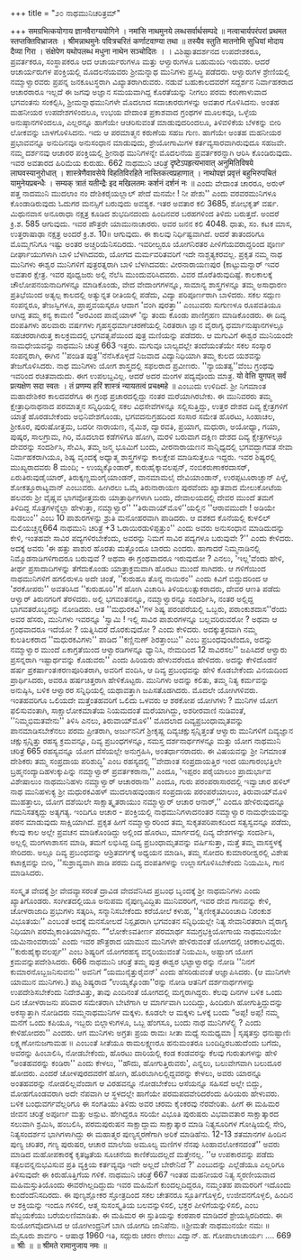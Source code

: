 +++
title = "೨೦ ನಾಥಮುನಿಚರಿತ್ರಮ್"

+++
समग्रभित्कयोगाय ज्ञानवैराग्ययोगिने । 
नमांसि नाथमुनये लब्धसर्वार्थसम्पदे ॥ नत्वाचार्यपरंपरां प्रथमत स्तप्तक्तिविभ्राजतः । श्रीमन्नाथमुनेः पवित्रचरितं कर्णाटवाण्या तथा ॥ 
तस्यैव स्तुति मातनोमि सुधियां मोदाय दैव्या गिरा । संक्षेपेण यथोपलब्ध मधुना नाथेन सञ्चोदितः । । 
ವಿಶಿಷ್ಟಾತದರ್ಶನದ ಉಪದೇಶಕರೂ, ಪ್ರವರ್ತಕರೂ, ಸಂಸ್ಥಾಪಕರೂ ಆದ ಆಚಾರ್ಯರುಗಳೂ ಮತ್ತು ಆಳ್ವಾರುಗಳೂ ಬಹುಮಂದಿ ಇರುವರು. ಆದರೆ ಆಚಾರ್ಯರುಗಳ 
ಪಂಕ್ತಿಯಲ್ಲಿ 
ಮೊದಲನೆಯವರು ಶ್ರೀಮನ್ನಾಥ ಮುನಿಗಳು ಪ್ರಸಿದ್ಧಿ 
ಪಡೆದರು. ಆಳ್ವಾರುಗಳ ಶ್ರೇಣಿಯಲ್ಲಿ ನಮ್ಮಾಳ್ವಾರವರು ಪ್ರಪನ್ನ ಜನಕೂಟಸ್ಥರಾಗಿ ವಿಖ್ಯಾತರಾಗಿರುವರು. ನಡುವೆ ಬಹುಕಾಲದವರೆಗೆ ಸದ್ದರ್ಶನ ನಿರ್ವಾಹಕರಾದ ಆಚಾರರಾರೂ ಇಲ್ಲದೆ ಈ ಜಗವು ಅಜ್ಞಾನ ಸಮಯವಾಗಿದ್ದ ಕೊರತೆಯನ್ನು ನೀಗಲು ಪರಮ ಕರುಣಾಳುವಾದ ಭಗವಂತನು ಸಂಕಲ್ಪಿಸಿ, ಶ್ರೀಮನ್ನಾಥಮುನಿಗಳೇ ಮೊದಲಾದ ಸದಾಚಾರರುಗಳನ್ನು ಅವತಾರ ಗೊಳಿಸಿದನು. ಅಂತಹ ಮಹನೀಯರ ಉಪದೇಶಗಳಿಂದಲೂ, ಉಭಯ ವೇದಾಂತ ಪ್ರಕಾಶವಾದ ಗ್ರಂಥಗಳ ಮೂಲಕವೂ, ಒಳ್ಳೆಯ ಅನುಷ್ಠಾನಗಳಿಂದಲೂ, ಎಲ್ಲರನ್ನೂ ಹಾಗೆಯೇ ಆಚರಿಸುವಂತೆ ಮಾಡುವುದರಿಂದಲೂ, ತಿಳಿವಳಿಕೆಯ ಬೆಳಕನ್ನು ಬೀರಿ ಲೋಕವನ್ನು ಬಾಳಗೊಳಿಸಿದನು. ಇದು ಆ ಪರಮಾತ್ಮನ ಕರುಣೆಯ ಸಹಜ ಗುಣ. ಹಾಗೆಯೇ ಅಂತಹ ಮಹನೀಯರ ಪ್ರಭಾವವನ್ನೂ ಅನುದಿನವೂ ಅನುಸಂಧಾನ ಮಾಡುವುದು, ಶ್ರೇಯೋಗಾಮಿಗಳ ಕರ್ತವ್ಯಸಾರವಾಗಿರುವುದೂ ಸಹಜವೇ. 
ನಮ್ಮ ದರ್ಶನವು ಆಚಾರರ ಪಂಕ್ತಿಯಲ್ಲಿ ಶ್ರೀನಾಥ ಮುನಿಗಳನ್ನೇ ಮೊದಲನೆಯ ಪ್ರವರ್ತಕರನ್ನಾಗಿ ಆರಿಸಿ ಕೊಂಡಿರುವುದು. ಇವರ ಅವತಾರದ ಹಿರಿಮೆಯ ಕುರುಹು. 
662 
ನಾಥಮುನಿ ಚರಿತ್ರೆ 
दृष्टेऽपहृत्यभावात् अनुमितिविषये लाघवस्यानुरोधात् । शास्त्रेणैवावसेये विहतिविरहिते नास्तिकत्वप्रहाणात् । नाथोपज्ञं प्रवृत्तं बहुभिरुपचितं यामुनेयप्रबन्धैः । 
सम्यक् त्रातं यतीन्द्रैः इद मखिलतमः कर्शनं दर्शनं नः ॥ ಎಂದು ವೇದಾಂತ ಚಾರರೂ, ಅರುಳ್ ಪತ್ತ ನಾದಮುನಿ ಮುದಲಾಂ ನಂ ದೇಶಿಕರೈಯಲ್ಲಾಲ್ ಪೇದೆ ಮನಮೇ ! ನೀ ಪೇಶು'' ಎಂದು ವರವರಮುನಿಗಳೂ ಕೊಂಡಾಡಿರುವುದು ಓದುಗರ ಮನಸ್ಸಿಗೆ ಬರುವುದು ಅವಶ್ಯಕ. 
ಇತರ ಅವತಾರ 
ಕಲಿ 3685, ಶೋಭಕೃತ್ ವರ್ಷ. ಮಿಥುನವಾಸ ಅನೂರಾಧಾ ನಕ್ಷತ್ರ ಕೂಡಿದ ಶುಭದಿನದಂದು ಹಿಂದಿನವರ ಬರಹಗಳಿಂದ ತಿಳಿದು ಬರುತ್ತದೆ. ಅಂದರೆ ಕ್ರಿ.ಶ. 585 ಆಗುವುದು. 
ಇವರ ಪೌತ್ರರೇ ಯಾಮುನಾಚಾರರು. ಅವರ ಜನನ ಕಲಿ 4048. ಧಾತು, ಸಂ. ಕಟಕ ಮಾಸ, ಉತ್ತರಾಷಾಢಾ ನಕ್ಷತ್ರ ಅಂದರೆ ಕ್ರಿ.ಶ. 10॥ ಆಗುವುದು. ಈ ಕಾಲವು ನಿರ್ಧಿಷ್ಟವಾಗಿದೆ. ಆದರೆ ತಾತಂದರಿಗೂ ಮೊಮ್ಮಗನಿಗೂ ಇಷ್ಟು ಅಂತರ ಅಚ್ಚರಿಯೆನಿಸದಿರದು. ಇವರೀಲ್ವರೂ ಯೋಗನಿರತರ ಪೀಳಿಗೆಯವರಾದ್ದರಿಂದ ಪೂರ್ಣ ದೀರ್ಘಾಯುಗಳಾಗಿ ಬಾಳಿ ಬೆಳಗಿದವರು, ಯೋಗದ ಮರ್ಮವರಿತವರಿಗೆ ಇದೇ ನಾಶ್ಚತ್ಯಕರವಲ್ಲ. ಪ್ರಕೃತ ನಮ್ಮ ನಾಥ ಮುನಿಗಳು ಈಶ್ವರ ಮುನಿಗಳಿಗೆ ಪುತ್ರರತ್ನರಾಗಿ ಬಾಳಿ ಬೆಳಗಿದವರು: ವೀರನಾರಾಯಣಪುರ (ಕಾಟ್ಟುಮನ್ನಾರ್ ಇವರ ಅವತಾರ ಕ್ಷೇತ್ರ. ಇವರ ಪೂಧ್ವಜರು ಅಲ್ಲಿ ನೆಲೆಸಿ ಮುಂದುವರಿಸಿದವರು. ವಿವರ ದೊರೆತಿರುವುದಿಷ್ಟೆ. 
ಕಾಲಕಾಲಕ್ಕೆ ಚೌಲೋಪನಯನಾದಿಗಳನ್ನೂ ಮಾಡಿಕೊಂಡು, ವೇದ ವೇದಾಂಗಗಳನ್ನೂ, ಸಾಮಾನ್ಯ ಶಾಸ್ತ್ರಗಳನ್ನೂ ತಮ್ಮ ಅಸಾಧಾರಣ ಪ್ರತಿಭೆಯಿಂದ ಅತ್ಯಲ್ಪ ಕಾಲದಲ್ಲಿ ಅತ್ಯುನ್ನತ ರೀತಿಯಲ್ಲಿ ಪಡೆದು, ವಿದ್ಯಾ ಪರಿಪೂರ್ಣರಾಗಿ ಬಾಳಿದರು. 
ಸಕಲ ಸದ್ಗುಣ ಸಂಪನ್ನರೂ, ತೇಜಸ್ವಿಗಳೂ, ಪ್ರಾಪ್ತವಯಸ್ಕರೂ ಆದಾಗ 'ವಂಗಿ ಪುರತ್ತಾ'' ಎಂಬುವರು ಸುಗುಣಳೂ ರೂಪವತಿಯೂ ಆಗಿದ್ದ ತಮ್ಮ ಕನ್ಯ ಕಾಮಣಿ “ಅರವಿಂದ ಪಾವೈಯಾಳ್ 'ನ್ನು ತಂದು ಕೊಂಡು ಪಾಣಿಗ್ರಹಣ ಮಾಡಿಕೊಂಡರು. ಈ ದಿವ್ಯ ದಂಪತಿಗಳು ಹಲವಾರು ವರ್ಷಗಳು ಗೃಹಸ್ಥಧರ್ಮಾಚರಣೆಯಲ್ಲಿ ನಿರತರಾಗಿ ಜ್ಞಾನ ವೈರಾಗ್ಯ ಧರ್ಮಾನುಷ್ಠಾನಗಳಲ್ಲೂ ಸಹಚರರಾಗಿರುತ್ತ ಕಾಲಕ್ರಮದಲ್ಲಿ ಭಗವತೃಪೆಯಿಂದ ಪುತ್ರ ಮಣಿಯನ್ನು ಪಡೆದರು. ಆ ಮಗುವಿಗೆ ಈಶ್ವರ ಮುನಿಯಂದೇ ನಾಮಧೇಯವನ್ನು 
ನಾಥಮುನಿ ಚರಿತ್ರೆ 
663 
ಇತ್ತರು. ಮಗುವೂ ಬಾಲ್ಯದಲ್ಲೇ ತಂದೆಯಂತೆಯೇ ಸಕಲ ಸಂಸ್ಕಾರ ಸಂಪನ್ನರಾಗಿ, ಈಗಿನ ''ಪಂಡಿತ ಪುತ್ರ''ನೆನೆಸಿಕೊಳ್ಳದೆ ನಿಜವಾದ ವಿದ್ಯಾನಿಧಿಯಾಗಿ ತಮ್ಮ ಕುಲದ ಯಶವನ್ನು 
ತೇಜಗೊಳಿಸಿದರು. 
ನಾಥ ಮುನಿಗಳು ಯೋಗ ಶಾಸ್ತ್ರದಲ್ಲಿ ಸಫಲರಾದ ಪ್ರವೀಣರು. ''ನ್ಯಾಯತತ್ವ''ವೆಂಬ ಗ್ರಂಥವು ಇವರಿಂದ ರಚಿತವಾದುದು. ಈಗ ಉಪಲಬ್ದವಿಲ್ಲ. ಆದರೆ ಅದರ ಮಂಗಳ ಪದ್ಯವೊಂದು ಮಾತ್ರ. 
यो वेत्ति युगपत् सर्वं प्रत्यक्षेण सदा स्वतः । 
तं प्रणम्य हरिं शास्त्रं न्यायतत्वं प्रचक्ष्महे ॥ 
ಎಂಬುದು ಉಳಿದಿದೆ. ಶ್ರೀ ನಿಗಮಾಂತ ಮಹಾದೇಶಿಕರ ಕಾಲದವರೆಗೂ ಈ ಗ್ರಂಥ ಪ್ರಚಾರದಲ್ಲಿದ್ದು ನಂತರ ಮರೆಯಾಗಿರಬೇಕು. 
ಈ ಮುನಿವರರು ತಮ್ಮ ಕ್ಷೇತ್ರಾಧಿನಾಥನಾದ ಪರಮಾತ್ಮನ ಸನ್ನಿಧಿಯಲ್ಲಿ ಸಕಲ ವಿಧಸೇವೆಗಳನ್ನೂ ಸಲ್ಲಿಸುತ್ತಿದ್ದು, ಉತ್ತರ ದೇಶದ ದಿವ್ಯ ಕ್ಷೇತ್ರಗಳಿಗೆ ಯಾತ್ರೆ ಹೊರಡಬೇಕೆಂದು ಅಭಿನಿವೇಶಗೊಂಡು, ಭಗವದನುಗ್ರಹದಿಂದ ಸಂಸಾರ ಸಮೇತ ಹೊರಟು, ಸಿಂಹಾಚಲ, ಶ್ರೀಕೂರ, ಪುರುಷೋತ್ತಮ, ಬದರೀ ನಾರಾಯಣ, ನೈಮಿಶ, ದ್ವಾರವತಿ, ಪ್ರಯಾಗ, ಮಧುರಾ, ಅಯೋಧ್ಯಾ, ಗಯಾ, ಪುಷ್ಕರ, ಸಾಲಗ್ರಾಮ, ಗಿರಿ, ಮೊದಲಾದ ಕಡೆಗಳಿಗೂ ಹೋಗಿ, ಮರಳಿ ಬರುವಾಗ ದಕ್ಷಿಣ ದೇಶದ ದಿವ್ಯ ಕ್ಷೇತ್ರಗಳಲ್ಲೂ ದೇವರನ್ನು ಸಂದರ್ಶಿಸಿ, ಸೇವಿಸಿ, ತಮ್ಮ ಜನ್ಮ ಭೂಮಿಗೆ ಬಂದು, ವೀರನಾರಾಯಣನ ಸಾನ್ನಿಧ್ಯದಲ್ಲಿ ಭಗವದ್ಭಾಗವತ ಸೇವಾ ನಿರ್ವಾಹಕರಾಗಿಯೂ, ಶಿಷ್ಯ ವೃಂದಕ್ಕೆ ಅಧ್ಯಾತ್ಮ ಶಾಸ್ತ್ರಗಳನ್ನು ಕಾಲಕ್ಷೇಪ ಮಾಡಿಸುತ್ತಲೂ ಇದ್ದರು. 
ಇವರ ಶಿಷ್ಯರಲ್ಲಿ ಮುಖ್ಯರಾದವರು 8 ಮಂದಿ; - ಉಯ್ಯಕ್ಕೊಂಡಾರ್, ಕುರುಹೈಕ್ಕಾವಲಪ್ಪನ್, ನಂಬಿಕರುಣಾಕರದಾಸರ್, ಏರುತಿರುವುಡೈಯಾರ್, ತಿರುಕ್ಕಣ್ಣಮಂಗೈಯಾಂಡನ್, ವಾನಮಾಮಲೈ ದೇವಿಯಾಂಡಾನ್, ಉರಪ್ಪಟೂರಾಚ್ಚಾನ್ ಪಿಳ್ಳೆ, ಶೋಕತ್ತೂರಾಟ್ಯವಾನ್ ಎಂಬುವರು. ಹೀಗಿರಲು ಒಮ್ಮೆ ತಿರುನಾರಾಯಣ ಪುರವೆಂದು ಖ್ಯಾತವಾದ ಮೇಲುಕೋಟೆಯ ಹಲವರು ಶ್ರೀ ವೈಷ್ಣವ ಭಾಗವೋತ್ತಮರು ಯಾತ್ರಾರ್ಥಿಗಳಾಗಿ ಬಂದು, ದೇವಾಲಯದಲ್ಲಿ ದೇವರ ಮುಂದೆ ತಮಗೆ ತಿಳಿದಿದ್ದ ಸೊತ್ರಗಳನ್ನೆಲ್ಲಾ ಹೇಳುತ್ತಾ, ನಮ್ಮಾಳ್ವಾರ'' ''ತಿರುವಾಯ್‌ಮೊಳಿ''ಯಲ್ಲಿನ ''ಆರಾವಮುದೇ ! ಅಡಿಯೇ ನುಡಲುಂ'' ಎಂಬ 10 ಪಾಶುರಗಳನ್ನು ಶ್ರುತಿ ಮನೋಹರವಾಗಿ ಪಾಡಿದರು. ಆ ದಶಕದ ಕೊನೆಯಲ್ಲಿ ಕುಳಲಿಲ್ ಮಲಿಯಚ್ಚನ್ನ664 
ನಾಥಮುನಿ ಚರಿತ್ರೆ 
+3 
ಓರಾಯಿರಡುಳಿಪ್ಪತ್ತುಂ'' ಎಂದು ಅವರು ಅನುಸಂಧಾನ ಮಾಡಿದುದನ್ನು ಕೇಳಿ, ಇಂತಹವೇ ಸಾವಿರ ಪದ್ಯಗಳಿರಬೇಕೆಂದು, ಅವರನ್ನು ನಿಮಗೆ ಸಾವಿರ ಪದ್ಯಗಳೂ ಬರುವುವೇ ?'' ಎಂದು ಕೇಳಿದರು. ಅದಕ್ಕೆ ಅವರು 'ಈ ಹತ್ತು ಪಾಶುರ ಹೊರತು ಮತ್ತೊಂದೂ ಬಾರದು ಎಂದರು. ಹಾಗಾದರೆ ನಿಮ್ಮನಾಡಿನಲ್ಲಿ ನಿಮ್ಮೊಡನಾಡಿಗಳಿಗಾದರೂ ಬರುವುವೆ ? ಅಥವಾ ಈ ಗ್ರಂಥವಾದರೂ ಇರುವುದೋ ? ಎನಲು, 'ಇಲ್ಲ'ವೆಂದು ಹೇಳಿ, ತೀರ್ಥ ಪ್ರಸಾದಾದಿಗಳನ್ನು ತೆಗೆದುಕೊಂಡು ಯಾತ್ರಾಕ್ರಮವಾಗಿ ಹೊರಟು ಮುಂದೆ ಸಾಗಿದರು. 
ಆ ಗಳಿಗೆಯಿಂದ ನಾಥಮುನಿಗಳಿಗೆ ಹಗಲಿರುಳೂ ಅದೇ ಚಿಂತೆ, ''ಕುರುಹೂ‌ ತೊನ್ನ ನಾಯಿರಂ'' ಎಂದು ಕಿವಿಗೆ ಬಿದ್ದುದರಿಂದ ಆ 'ಶರಕೋಪರು'' ಅವತರಿಸಿದ ''ಕುರುಹೂರಿ''ಗೆ ಹೋಗಿ ವಿಚಾರಿಸಿ ತಿಳಿಯಲುತ್ಸುಕರಾದರು, ದೇವರ ಆಣತಿ ಪಡೆದು ಆಳ್ವಾರ್ ತಿರುನಗರಿಗೆ ತೆರಳಿದರು. ಅಲ್ಲಿ ಭಗವಂತನನ್ನೂ, ನಮ್ಮಾಳ್ವಾರನ್ನೂ ಸಂದರ್ಶಿಸಿ, ನಂತರ ಅಲ್ಲಿದ್ದ ಭಾಗವತರೊಬ್ಬರನ್ನು ನೋಡಿದರು. ಆತ ''ಮಧುರಕವಿ''ಗಳ ಶಿಷ್ಯ ಪರಂಪರೆಯಲ್ಲಿ ಒಬ್ಬರು, ಪರಾಂಕುಶದಾಸ''ರೆಂದು ಅವರ ಹೆಸರು, ಮುನಿಗಳು ಇವರನ್ನೂ 'ಸ್ವಾಮಿ ! ಇಲ್ಲಿ ಸಾವಿರ ಪಾಶುರಗಳನ್ನೂ ಬಲ್ಲವರಿರುವರೋ ? ಅಥವಾ ಆ ಗ್ರಂಥವಾದರೂ ಇದೆಯೋ ? ಯತ್ನಿಸಿದರೆ ದೊರಕುವುದೋ ? ಎಂದು ಕೇಳಿದರು. ಅದಕ್ಕುತ್ತರವಾಗಿ ನಮ್ಮ ಕುಲತಿಲಕರಾದ ''ಮಧುರಕವಿಗಳು'' ಪಾಡಿದ ''ಕಣ್ಣಿನುಣ್ ಶಿರತ್ತಾಂಬು'' ಎಂಬ ಪ್ರಬಂಧವುಂಟೆಂದೂ, ಅದನ್ನು ನಮ್ಮಾಳ್ವಾರ ಮುಂದೆ ಏಕಾಗ್ರತೆಯಿಂದ ಆಳ್ವಾರಡಿಗಳನ್ನೂ ಧ್ಯಾನಿಸಿ, ನೇಮದಿಂದ 12 ಸಾವಿರಸಲ'' ಜಪಿಸಿದರೆ ಆಳ್ವಾರು ಪ್ರಸನ್ನರಾಗಿ ಇಷ್ಟಾರ್ಥವನ್ನು ಕೊಡುವರು'' ಎಂದು ಹಿರಿಯರು ಹೇಳುವರೆಂದೂ ಹೇಳಿದರು. ಅದನ್ನು ಕೇಳಿದೊಡನೆ ಹರ್ಷ ಪ್ರಕರ್ಷಾಂತಃಕರಣಪೂರಿತರಾಗಿ, ಅವರಿಗೆ ವಂದಿಸಿ, ಆ ದಿವ್ಯ ಪ್ರಬಂಧವನ್ನು ಹೇಳಿ ಕೊಡಬೇಕೆಂದು ವಿನಯದಿಂದ ಪ್ರಾರ್ಥಿಸಿದರು, ಅವರೂ ಹರ್ಷಚಿತ್ತರಾಗಿ ಹೇಳಿಕೊಟ್ಟರು. ಮುನಿಗಳು ಅದನ್ನು ಕಲಿತು, ತಮ್ಮ ನಿತ್ಯ ಕರ್ಮವನ್ನು ಅನುಷ್ಠಿಸಿ, ಬಳಿಕ ಆಳ್ವಾರರ ಸನ್ನಿಧಿಯಲ್ಲಿ ಯಥಾವತ್ತಾಗಿ ಜಪಿಸತೊಡಗಿದರು. ಮೊದಲೇ ಯೋಗಿಗಳಿವರು. ಇಂತಹವರಿಗೂ ಒಲಿಯದೇ ಮತ್ತೆಂತಹವರಿಗೆ ಒಲಿದು ಒಳವರು ಆ ಶಠಕೋಪ ಯೋಗಿಗಳು ? ಮುನಿಗಳ ಯೋಗ ಫಲಿಸುವಂತಾಗಿ, ಸಾಕ್ಷಾಲೋಕಮಾತೆಯ ನಿಯಮದಂತೆ ಮರೆಯಾಗಿದ್ದು, ಅಶರೀರವಾಣಿ ನುಡಿವಂತೆ, ''ನಿಮ್ಮಭಿಮತವೇನು'' ತಿಳಿಸಿ ಎನಲು, ತಿರುವಾಯ್‌ಮೊಳಿ'' ಮೊದಲಾದ ದಿವ್ಯಪ್ರಬಂಧಾಮೃತವನ್ನು ಪಾನಮಾಡಿಸಬೇಕೆನಲು ಪರಮ ಪ್ರೀತರಾಗಿ, ಅರ್ಜುನನಿಗೆ ಶ್ರೀಕೃಷ್ಣ ದಿವ್ಯಚಕ್ಷುಸ್ಸನ್ನಿತ್ತಂತೆ ಆಳ್ವಾರು ಮುನಿಗಳಿಗೆ ದಿವ್ಯಜ್ಞಾನ ಚಕ್ಷುಸ್ಸನ್ನಿತ್ತು ರಹಸ್ಯ ಕ್ರಮವನ್ನೂ, ದಿವ್ಯ ಪ್ರಬಂಧಗಳನ್ನೂ, ಸಮಸ್ತ ದರ್ಶನಾರ್ಥಗಳನ್ನೂ ಮತ್ತು ಯೋಗ 
ನಾಥಮುನಿ ಚರಿತ್ರೆ 
665 
ರಹಸ್ಯವನ್ನೂ ಯೋಗ ದೆಸೆಯಲ್ಲೇ ಅನುಗ್ರಹಿಸಿ, ಅಂತರ್ಧಾನರಾದರು. ಈ ವಿಷಯವನ್ನು ಶ್ರೀ ನಿಗಮಾಂತ ದೇಶಿಕರು ತಮ್ಮ ಸಂಪ್ರದಾಯ ಪರಿಶುದ್ಧಿ' ಎಂಬ ರಹಸ್ಯದಲ್ಲಿ ''ವೇದಾಂತ ಸಂಪ್ರದಾಯತ್ತಿರ ಇಂದ ಯುಗಾರಂಭತ್ತಿಲೇ ಬ್ರಹ್ಮನಂದ್ಯಾದಿಹಳುಕ್ಕುಪಿನ್ನು ನಮ್ಮಾಳ್ವಾರ್ ಪ್ರವರ್ತಕರಾನಾ‌,'' ಎಂದೂ, 'ಇಪ್ಪರಂ ಪರೈಯಾಲುಂ ಪ್ರಾದುರ್ಭಾವ ವಿಶೇಷಾಲುಂ ನಾಥಮುನಿಹಳು ನಮ್ಮಾಳ್ವಾರ್ ಆಚಾರರಾನಾ‌'' ಎಂದೂ, ಗುರು ಪರಂಪರಾಸಾರದಲ್ಲಿ ಇವ್ವಾಚಾರ‌ ಹಳಿಲ್ ನಾಥ ಮುನಿಹಳುಕ್ಯ ಶ್ರೀ ಮಧುರಕವಿಹಳ್ ಮುದಲಾಹವುಂಡಾನ ಸಂಪ್ರದಾಯ ಪರಂಪರೆಯಾಲುಂ, ತಿರುವಾಯ್‌ಮೊಳಿ ಮುಹತ್ತಾಲು, ಯೋಗ ದಶೆಯಿಲೇ ಸಾಕ್ಷಾತ್ಕೃತರಾಯುಂ ನಮ್ಮಾಳ್ವಾರ್ ಆಚಾರ‌ ಆನಾರ್,'' ಎಂದೂ ಹೇಳಿರುವುದನ್ನೂ ಗಮನಿಸತಕ್ಕದ್ದು ಅತ್ಯಗತ್ಯ. ಇಂದಿಗೂ ಆಚಾರ - ಪಂಕ್ತಿಯಲ್ಲಿ ನಾಥಮುನಿಗಳಾದನಂತರ ನಮ್ಮಾಳ್ವಾರ ನಾಮಧೇಯವನ್ನು ಪಠನ ಮಾಡುವುದು ಸಾಕ್ಷಿಯಾಗಿದೆ. ಪ್ರಕೃತ ಹೀಗೆ ನಮ್ಮಾಳ್ವಾರರಿಂದ ತಮ್ಮ ಸುಕೃತಪರಿಪಾಕದಿಂದ ಸತ್ವಸ್ವವನ್ನೂ ಪಡೆದು, ಕೆಲವು ಕಾಲ ಅಲ್ಲೇ ಪ್ರವಚನ ಮಾಡಿಕೊಂಡಿದ್ದು ಅಲ್ಲಿಂದ ಹೊರಟು, ಮಾರ್ಗದಲ್ಲಿ ದಿವ್ಯ ದೇಶಗಳನ್ನು ಸಂದರ್ಶಿಸಿ, ಅಲ್ಲಲ್ಲಿ ಮಂಗಳಾಶಾಸನ ಮಾಡಿ, ತಮಗೆ ಲಭಿಸಿದ್ದ ದಿವ್ಯ ಪ್ರಬಂಧಾಮೃತವನ್ನು ವರ್ಷಿಸುತ್ತಾ, ಮತ್ತೆ ತಮ್ಮ ವಾಸಸ್ಥಳಕ್ಕೆ 
ಸೇರಿದರು. 
ಅಲ್ಲೂ ದಿವ್ಯ ಪ್ರಬಂಧವನ್ನು ಆಶ್ರಿತವರ್ಗಕ್ಕೆ ಅಧ್ಯಯನ ಮಾಡಿಸಿ, ತಮ್ಮ ಸೋದರಿ ಕುಮಾರರೀಶ್ವರಲ್ಲಿ ವಿಶೇಷ ಕಟಾಕ್ಷವನ್ನು ಬೀರಿ, ''ಸುಶ್ರಾವ್ಯವಾಗಿ ಪಾಡಿ ಪರಮ ದಿವ್ಯ ದಂಪತಿಗಳನ್ನು ಉಲ್ಲಾಸಗೊಳಿಸಿಬೇಕೆಂದು ನಿಯಮಿಸಿ, ಗಾನ ಮಾಡಿಸಿದರು. 

ಸಂಸ್ಕೃತ ವೇದಕ್ಕೆ ಶ್ರೀ ವೇದವ್ಯಾಸರಂತೆ ದ್ರಾವಿಡ ವೇದವೆನಿಸಿದ ಪ್ರಬಂಧ ಬೃಂದಕ್ಕೆ ಶ್ರೀ ನಾಥಮನಿಗಳು ಎಂದು ಖ್ಯಾತಿಗೊಂಡರು. ಸಂಗೀತದಲ್ಲಿಯೂ ಅನುಪಮ ನೈಪುಣ್ಯವಿದ್ದಿತು ಮುನಿವರರಿಗೆ, ಇವರ ದೇವ ಗಾನವನ್ನು ಕೇಳಿ, ಚೋಳರಾಜಾದಿ ಪ್ರಭುಗಳು ಸತ್ಕರಿಸಿ, ಸನ್ಮಾನಿಸಬೇಕೆಂದು ಕರೆಯೋಲೆ ಕಳುಹ, ''ತೃಣೀಕೃತವಿರಿಂಚಾದಿ ನಿರಂಕುಶ ವಿಭೂತಯಃ'' ಎಂಬಂತೆ ಅದಕ್ಕೆ ಮನಸೋಲದೆ ನಿಸ್ಪೃಹರಾಗಿ ಭಗವಂತನ ಸನ್ನಿಧಿಯಲ್ಲೇ ನಿತ್ಯ ಸೇವಾನಿರತರಾಗಿ ವೈರಾಗ್ಯ ನಿಧಿಯಾಗಿ ಪರಮೈಕಾಂತಿಯಾಗಿದ್ದರು. 
““ಲೋಕೇಽವತೀರ್ಣ ಪರಮಾರ್ಥ ಸಮಗ್ರಭಕ್ತಿಯೋಗಾಯ ನಾಥಮುನಯೇ ಯಮಿನಾಂವರಾಯ' ಎಂದು ಇವರ ಪೌತ್ರರಾದ ಯಾಮುನ ಮುನಿಗಳೇ ಹೇಳಿರುವಂತೆ ಯೋಗದಲ್ಲಿ ಚಿರಕಾಲವಿದ್ದರು. ''ಕುರುಹೈಕ್ಕಾವಲರ್ಪ್ಪ'' ಎಂಬ ಶಿಷ್ಯರಿಗೆ ಯೋಗರಹಸ್ಯ ವನ್ನರಿಯುವಂತೆ ನಿಯಮಿಸಿ, ಅಷ್ಟಾಂಗ ಯೋಗ ಕ್ರಮವನ್ನುಪದೇಶಿಸಿದರು. 
666 
ನಾಥಮುನಿ ಚರಿತ್ರೆ 
ತಮ್ಮ ಪುತ್ರ ಈಶ್ವರ ಭಟ್ಟಾಳ್ವಾರನ್ನು ನೋಡಿ ''ನಿನಗೆ ಕುಮಾರನೊಬ್ಬಜನಿಸುವನು'' ಅವನಿಗೆ “ಯಮುನೈತ್ತುರೈವನ್' ಎಂದು ಹೆಸರಿಡುವಂತೆ ಆಜ್ಞಾಪಿಸಿದರು. (ಆ ಮುನಿಗಳೇ ಯಾಮುನ ಮುನಿಗಳು.) ಪಟ್ಟ ಶಿಷ್ಯರಾದ “ಉಯ್ಯಕ್ಕೊಂಡಾ''ರನ್ನು ನೋಡಿ ಆತನಿಗೆ ದರ್ಶನಾರ್ಥಗಳನ್ನು ಉಪದೇಶಿಸಬೇಕೆಂದು ನಿದೇಶವಿತ್ತು, ತಾವು ಎಂದಿನಂತೆ ಯೋಗದಲ್ಲಿ ಮಗ್ನರಾಗಿದ್ದರು. ಕೆಲವು ದಿನಗಳ ಬಳಿಕ ಒಂದು ದಿನ ಚೋಳರಾಜನು ಪರಿವಾರ ಸಮೇತರಾಗಿ ಬೇಟೆಗಾಗಿ ಆ ಮಾರ್ಗವಾಗಿ ಬಂದಿದ್ದು, ಹಿಂದಿರುಗಿ ಹೋಗುತ್ತಿದ್ದುದನ್ನು ಅಕಸ್ಮಾತ್ತಾಗಿ ನೋಡಿದರು ನಮ್ಮನಾಥಮುನಿಗಳ ಮಕ್ಕಳು. ಕೂಡಲೇ ಆ ಮಕ್ಕಳು ಒಳಕ್ಕೆ ಬಂದು “ಅಪ್ಪ! ಅಪ್ಪ! ನಮ್ಮ ಮನೆಗೆ ಒಂದು ಕಪಿಯೂ, ಇಬ್ಬರು ಬಿಲ್ಲಾಳುಗಳೂ, ಒಬ್ಬ ಹೆಂಗಸೂ, ಬಂದು ನಾಥ ಮುನಿಗಳೆಲ್ಲಿ ? ಎಂದು ಕೇಳಿಹೋದರು'' ಎಂದರು. ಆಗ ಮುನಿಗಳು ಅಗ್ರತಃ ಪ್ರಯ ರಾಮಃ ಸೀತಾ ಮಧ್ಯೆ ಸುಮಧ್ಯಮಾ | ಸೃಷ್ಠತಸ್ತು ಧನುಷ್ಟಾಣಿಃ ಲಕ್ಷ್ಮಣೋನುಜಗಾಮಹ ॥ ಎಂಬಂತೆ ಸೀತೆಯೂ ರಾಮಲಕ್ಷ್ಮಣರೂ ಹನುಮಂತರೂ ಬಂದಿದ್ದಿರಬಹುದೆಂದು ಬಗೆದು, ಅವರನ್ನು ಹಿಂಬಾಲಿಸಿ, ನೋಡಬೇಕೆಂದು, ಹೊರಟು ದಾರಿಯಲ್ಲಿ ಕಂಡ ಕಂಡವರನ್ನು ಕೆಲವು ಗುರುತುಗಳನ್ನು ಹೇಳಿ “ಅಂತಹವರನ್ನು ಕಂಡಿರಾ'' ಎಂದು ಕೇಳಲು, ''ಹೌದು, ಹೋಗುತ್ತಿರುವರು', ಎನ್ನಲು, ಬಲುವೇಗವಾಗಿ ಬಲುದೂರ ಹೋದರು. ಎಂದರೆ ಚೋಳಪುರದವರೆಗೆ ಹೋಗಿ, ಹೊರಬಾಗಿಲಲ್ಲಿದ್ದವರನ್ನು ಕೇಳಲು, ಅವರು ಯಾರನ್ನೂ ಅಂತಹವರನ್ನು ನೋಡಲಿಲ್ಲವೆಂದಾಗ ಆ ವಿರಹವನ್ನೂ ನೋಡಬೇಕೆಂಬ ಆಸೆಯನ್ನೂ ಸಹಿಸದೆ ಅಲ್ಲೇ ಬಿದ್ದು, ಮೋಹಗೊಂಡವರಾಗಿ ಅದೇ ನೆಪವಾಗಿ ಆ ಸ್ಥಳದಲ್ಲೇ ಹಾಗೆಯೇ ಪರಮಪದವೇರಿದರೆಂದು ಹಿರಿಯರು ಹೇಳುವರು. ಬಳಿಕ ಬಂಧುವರ್ಗವೆಲ್ಲರಿಗೂ ಈ ಸಂಗತಿಯು ತಿಳಿದು ಅವರ ಚರಮ ಕೈಂಕರವು ನೆರವೇರಿತು. ಹೀಗೆ ಈ ಮಹಿಮರ ಜೀವನ ಚರಿತ್ರೆ ಅಪೂರ್ಣ ಮತ್ತು ಅಸ್ಪುಟ. ಹೇಗಿದ್ದರೂ ಸರಿಯೇ ವಿಭೂತಿ ಪುರುಷರು ವಿಭವಾವತಾರ ಸಾಕ್ಷಾತ್ಕಾರದ ಸಲುವಾಗಿ ಶ್ರಮಿಸಿ, ಹಂಬಲಿಸಿ, ಪರಮಪುರುಷನ ಸಾಕ್ಷಾದ್ದಾಮ ಸಾಕ್ಷಾತ್ಕಾರ ಮಾಡಿ ನಿತ್ಯಸೂರಿಗಳ ಗೋಷ್ಠಿಯಲ್ಲಿ ಸೇರಿ, ನಿತ್ಯಸಂದರ್ಶನ ಭಾಗಿಗಳಾಗಿದ್ದು ಈ ಮಹಾತ್ಮರ ಪುಣ್ಯಸ್ಮರಣೆಗಾಗಿ ಅರಿಕೆ ಮಾಡಿಹೆನು. 
12-13 ಶತಮಾನಗಳ ಹಿಂದಿನ ಪುಣ್ಯ ಚರಿತರ, ಗಣ್ಯ ಪುರುಷರ, ಆಚಾರ ಮಾಲೆಯ ಅಮೂಲ್ಯ ಮಣಿಗಳ ನೆನಪು ಸಿಂಹಾವಲೋಕನದಂತೆ'' ಅವರು ಮಾಡಿದ ಮಹೋಪಕಾರಕ್ಕೆ ಕೃತಜ್ಞತೆಯ ಸೂಚನೆಯ ಕಾಣಿಕೆಯಿದಲ್ಲದೆ ಮತ್ತೇನಲ್ಲ. ''ಆ ಉಪಕಾರವನ್ನು ಪಡೆದು ಸತ್ಪಲವನ್ನನುಭವಿಸುವ ಪ್ರತಿ ವ್ಯಕ್ತಿಯ ಕರ್ತವ್ಯವೂ ಇದೇ ಅಲ್ಲದೆ ಬೇರೇನಿದೆ ?' ಎಂಬುದನ್ನು ಎಲ್ಲೆಡೆಯೂ ಎಲ್ಲರಿಗೂ ತಿಳಿಸುವುದೇ ಈ ಕಿರುಹೊತ್ತಿಗೆಯ 
ಗಳಿಕೆ. 
ನಾಥಮುನಿ ಚರಿತ್ರೆ 
667 
ಇಂತಹ ಮಹನೀಯರ ನಿತ್ಯ ಸ್ಮರಣೀಯವಾದ ಮಹಿಮಸ್ತುತಿಯೊಂದು ಈವರೆಗಿಲ್ಲದಿದ್ದುದು ಇವರ ಮಹಿಮೆಗೆ ಕುಂದಲ್ಲದಿದ್ದರೂ, ನಮ್ಮಂತಹ ಪಾಮರರಿಗೆ ಇದೊಂದು ಕುಂದೆಂದೆನಿಸದಿರದು. ಈ ಪುಣ್ಯಶ್ಲೋಕರ ಸ್ತೋತ್ರದಿಂದ ಸಕಲ ಚೇತನರೂ ಸ್ಫೂರ್ತಿಗೊಳ್ಳಲಿ, ಉಜೀವನಗೊಳ್ಳಲಿ, ಹಿಂದಿನ ಆ ಶಕ್ತಿಯನ್ನು ಇಂದೂ ಗಳಿಸಲಿ, ಆತ್ಮ ಸುಸಂಸ್ಕೃತಿಯ ಬಲವನ್ನುಳಿಸಲಿ, ಭಕ್ತರ ಪೀಳಿಗೆಯನ್ನುಳಿಸಲಿ, ಎಂಬ ಹೆಬ್ಬಯಕೆಯು ಬರೆಯಲಣಿಮಾಡಿತು. ಈ ಮಹಿಮರ ಈ ಸ್ತುತಿಯನ್ನು ಕಂಠಪಾಠ ಮಾಡಿದರೆ ಶ್ರೇಯಸ್ಸಿರದಿರದು. ಈ ಸುಯೋಗವೊದಗಿಸಿದ ಆ ಯೋಗೀಂದ್ರನಿಗೆ ಬಾಗಿ ಯೋಗದಿ ಜಾನಿಪೆನು. 
॥ಶ್ರೀಮತೇ ನಾಥಮುನಯೇ ನಮಃ ॥ 
ಮೈಸೂರು ಶಾರ್ವರಿ - ಆಷಾಢ 
1960 
ಇತಿ, ಸದ್ಗುರು ಚರಣ ರೇಣುಃ 
ವಿದ್ವಾನ್. ಹ. ಗೋಪಾಲಾಚಾರ್ಯಃ 
.... 
669 
॥ श्रीः ॥ 
॥ श्रीमते रामानुजाय नमः ॥ 